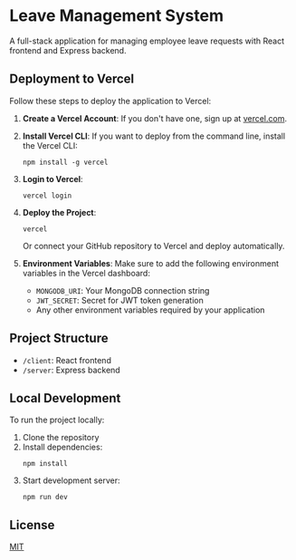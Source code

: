 # Leave Management System

A full-stack application for managing employee leave requests with React frontend and Express backend.

## Deployment to Vercel

Follow these steps to deploy the application to Vercel:

1. **Create a Vercel Account**: If you don't have one, sign up at [vercel.com](https://vercel.com).

2. **Install Vercel CLI**: If you want to deploy from the command line, install the Vercel CLI:
   ```
   npm install -g vercel
   ```

3. **Login to Vercel**:
   ```
   vercel login
   ```

4. **Deploy the Project**:
   ```
   vercel
   ```
   Or connect your GitHub repository to Vercel and deploy automatically.

5. **Environment Variables**: Make sure to add the following environment variables in the Vercel dashboard:
   - `MONGODB_URI`: Your MongoDB connection string
   - `JWT_SECRET`: Secret for JWT token generation
   - Any other environment variables required by your application

## Project Structure

- `/client`: React frontend
- `/server`: Express backend

## Local Development

To run the project locally:

1. Clone the repository
2. Install dependencies:
   ```
   npm install
   ```
3. Start development server:
   ```
   npm run dev
   ```

## License

[MIT](LICENSE)
